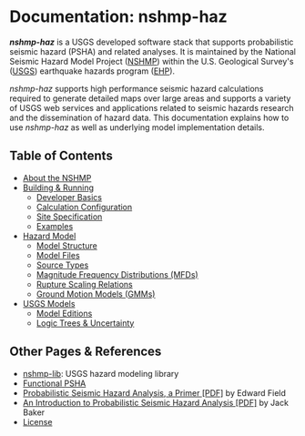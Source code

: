 # Documentation: nshmp-haz

***nshmp-haz*** is a USGS developed software stack that supports probabilistic seismic hazard
(PSHA) and related analyses. It is maintained by the National Seismic Hazard Model Project
([NSHMP](https://earthquake.usgs.gov/hazards/)) within the U.S. Geological Survey's
([USGS](https://www.usgs.gov)) earthquake hazards program ([EHP](http://earthquake.usgs.gov)).

*nshmp-haz* supports high performance seismic hazard calculations required to generate detailed
maps over large areas and supports a variety of USGS web services and applications related to
seismic hazards research and the dissemination of hazard data. This documentation explains how
to use *nshmp-haz* as well as underlying model implementation details.

## Table of Contents

* [About the NSHMP](docs/pages/about-the-nshmp.md)
* [Building & Running](pages/Building-&-Running.md)
  * [Developer Basics](pages/Developer-Basics.md)
  * [Calculation Configuration](pages/Calculation-Configuration.md)
  * [Site Specification](pages/Site-Specification.md)
  * [Examples](/ghsc/nshmp/nshmp-haz/-/tree/master/etc/examples)
* [Hazard Model](pages/hazard-model)
  * [Model Structure](pages/model-structure)
  * [Model Files](pages/model-files)
  * [Source Types](pages/source-types)
  * [Magnitude Frequency Distributions (MFDs)](pages/magnitude-frequency-distributions)
  * [Rupture Scaling Relations](pages/rupture-scaling-relations)
  * [Ground Motion Models (GMMs)](pages/ground-motion-models)
* [USGS Models](pages/usgs-models)
  * [Model Editions](pages/model-editions)
  * [Logic Trees & Uncertainty](pages/logic-trees-&-uncertainty)

## Other Pages & References

* [nshmp-lib](/ghsc/nshmp/nshmp-lib): USGS hazard modeling library
* [Functional PSHA](pages/functional-psha)
* [Probabilistic Seismic Hazard Analysis, a Primer
  [PDF]](http://www.opensha.org/sites/opensha.org/files/PSHA_Primer_v2_0.pdf)
  by Edward Field  
* [An Introduction to Probabilistic Seismic Hazard Analysis
  [PDF]](http://web.stanford.edu/~bakerjw/Publications/Baker_(2015)_Intro_to_PSHA.pdf)
  by Jack Baker  
* [License](../LICENSE.md)
